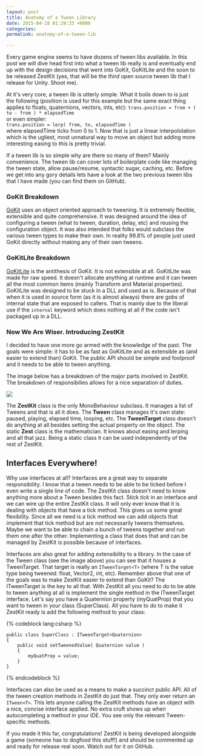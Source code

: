 ```yaml
---
layout: post
title: Anatomy of a Tween Library
date: 2015-04-18 01:29:33 +0000
categories: 
permalink: anatomy-of-a-tween-lib

---
```

Every game engine seems to have dozens of tween libs available. In this post we will dive head first into what a tween lib really is and eventually end up with the design decisions that went into GoKit, GoKitLite and the soon to be released ZestKit (yes, that will be the _third_ open source tween lib that I release for Unity. Shoot me).

<!-- more -->

At it's very core, a tween lib is utterly simple. What it boils down to is just the following (position is used for this example but the same exact thing applies to floats, quaternions, vectors, ints, etc): `trans.position = from + ( to - from ) * elapsedTime`  
or even simpler:  
`trans.position = lerp( from, to, elapsedTime )`  
where elapsedTime ticks from 0 to 1. Now that is just a linear interpololation which is the ugliest, most unnatural way to move an object but adding more interesting easing to this is pretty trivial.

If a tween lib is so simple why are there so many of them? Mainly convenience. The tween lib can cover lots of boilerplate code like managing the tween state, allow pause/resume, syntactic sugar, caching, etc. Before we get into any gory details lets have a look at the two previous tween libs that I have made (you can find them on GitHub).

### GoKit Breakdown

[GoKit](https://github.com/prime31/GoKit) uses an object oriented approach to tweening. It is extremely flexible, extensible and quite comprehensive. It was designed around the idea of configuring a tween (what to tween, duration, delay, etc) and reusing the configuration object. It was also intended that folks would subclass the various tween types to make their own. In reality 99.8% of people just used GoKit directly without making any of their own tweens.

### GoKitLite Breakdown

[GoKitLite](https://github.com/prime31/GoKitLite) is the antithesis of GoKit. It is not extensible at all. GoKitLite was made for raw speed. It doesn't allocate anything at runtime and it can tween all the most common items (mainly Transform and Material properties). GoKitLite was designed to be stuck in a DLL and used as is. Because of that when it is used in source form (as it is almost always) there are gobs of internal state that are exposed to callers. That is mainly due to the liberal use if the `internal` keyword which does nothing at all if the code isn't packaged up in a DLL.

### Now We Are Wiser. Introducing ZestKit

I decided to have one more go armed with the knowledge of the past. The goals were simple: it has to be as fast as GoKitLite and as extensible as (and easier to extend than) GoKit. The public API should be simple and foolproof and it needs to be able to tween anything.

The image below has a breakdown of the major parts involved in ZestKit. The breakdown of responsibilies allows for a nice separation of duties.

![](/images/posts/tweenLib/ZestKit.png)

The **ZestKit** class is the only MonoBehaviour subclass. It manages a list of Tweens and that is all it does. The **Tween** class manages it's own state: paused, playing, elapsed time, looping, etc. The **TweenTarget** class doesn't do anything at all besides setting the actual property on the object. The static **Zest** class is the mathematician. It knows about easing and lerping and all that jazz. Being a static class it can be used independently of the rest of ZestKit.

## Interfaces Everywhere!

Why use interfaces at all? Interfaces are a great way to separate responsibility. I know that a tween needs to be able to be ticked before I even write a single line of code. The ZestKit class doesn't need to know anything more about a Tween besides this fact. Stick _tick_ in an interface and we can wire up the entire ZestKit class. It will only ever know that it is dealing with objects that have a tick method. This gives us some great flexibility. Since all we need is a tick method we can add objects that implement that tick method but are not necessarily tweens themselves. Maybe we want to be able to chain a bunch of tweens together and run them one after the other. Implementing a class that does that and can be managed by ZestKit is possible because of interfaces.

Interfaces are also great for adding extensibility to a library. In the case of the Tween class (see the image above) you can see that it houses a TweenTarget. That target is really an `ITweenTarget<T>` (where T is the value type being tweened: float, Vector2, int, etc). Remember above that one of the goals was to make ZestKit easier to extend than GoKit? The ITweenTarget is the key to all that. With ZestKit all you need to do to be able to tween anything at all is implement the single method in the ITweenTarget interface. Let's say you have a Quaternion property (myQuatProp) that you want to tween in your class (SuperClass). All you have to do to make it ZestKit ready is add the following method to your class:

{% codeblock lang:csharp %}

    public class SuperClass : ITweenTarget<Quaternion>
    {
      	public void setTweenedValue( Quaternion value )
      	{
      		myQuatProp = value;
      	}
    }

{% endcodeblock %}

Interfaces can also be used as a means to make a succinct public API. All of the tween creation methods in ZestKit do just that. They only ever return an `ITween<T>`. This lets anyone calling the ZestKit methods have an object with a nice, concise interface applied. No extra cruft shows up when autocompleting a method in your IDE. You see only the relevant Tween-specific methods.

If you made it this far, congratulations! ZestKit is being developed alongside a game (someone has to dogfood this stuff!) and should be commented up and ready for release real soon. Watch out for it on GitHub.